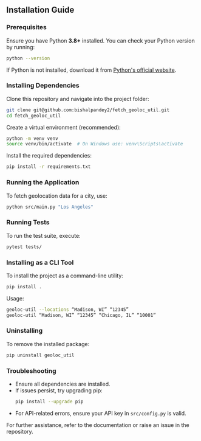 ## Installation Guide

### Prerequisites
Ensure you have Python **3.8+** installed. You can check your Python version by running:
```bash
python --version
```
If Python is not installed, download it from [Python's official website](https://www.python.org/downloads/).

### Installing Dependencies
Clone this repository and navigate into the project folder:
```bash
git clone git@github.com:bishalpandey2/fetch_geoloc_util.git
cd fetch_geoloc_util
```

Create a virtual environment (recommended):
```bash
python -m venv venv
source venv/bin/activate  # On Windows use: venv\Scripts\activate
```

Install the required dependencies:
```bash
pip install -r requirements.txt
```

### Running the Application
To fetch geolocation data for a city, use:
```bash
python src/main.py "Los Angeles"
```

### Running Tests
To run the test suite, execute:
```bash
pytest tests/
```

### Installing as a CLI Tool
To install the project as a command-line utility:
```bash
pip install .
```
Usage:
```bash
geoloc-util --locations “Madison, WI” “12345”
geoloc-util “Madison, WI” “12345” “Chicago, IL” “10001”
```

### Uninstalling
To remove the installed package:
```bash
pip uninstall geoloc_util
```

### Troubleshooting
- Ensure all dependencies are installed.
- If issues persist, try upgrading pip:
  ```bash
  pip install --upgrade pip
  ```
- For API-related errors, ensure your API key in `src/config.py` is valid.

For further assistance, refer to the documentation or raise an issue in the repository.
